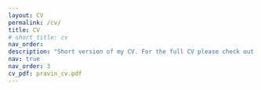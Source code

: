 ```yaml
---
layout: CV
permalink: /cv/
title: CV
# short_title: cv
nav_order: 
description: "Short version of my CV. For the full CV please check out the PDF linked on the right.<BR><b>Note: This part of my webpage is only infrequently updated. Last updated: 20.02.2024</b>"
nav: true
nav_order: 3
cv_pdf: pravin_cv.pdf
---
```

